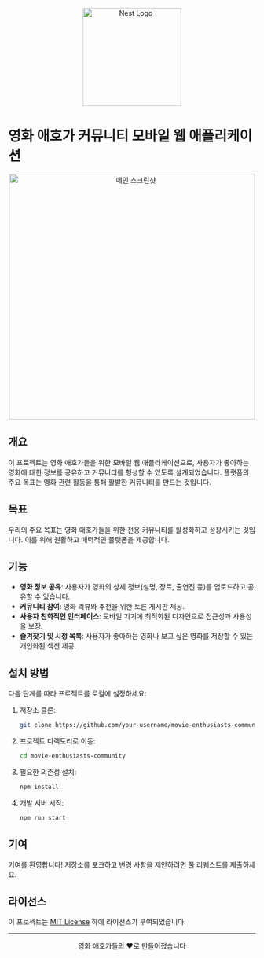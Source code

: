 <p align="center">
  <a href="http://nestjs.com/" target="blank"><img src="https://nestjs.com/img/logo-small.svg" width="200" alt="Nest Logo" /></a>
</p>

[circleci-image]: https://img.shields.io/circleci/build/github/nestjs/nest/master?token=abc123def456
[circleci-url]: https://circleci.com/gh/nestjs/nest

# 영화 애호가 커뮤니티 모바일 웹 애플리케이션

<p align="center">
  <img src="C:\Users\user\Pictures\Screenshots\스크린샷 2025-01-09 143923.png" width="500" alt="메인 스크린샷">
</p>

## 개요

이 프로젝트는 영화 애호가들을 위한 모바일 웹 애플리케이션으로, 사용자가 좋아하는 영화에 대한 정보를 공유하고 커뮤니티를 형성할 수 있도록 설계되었습니다. 플랫폼의 주요 목표는 영화 관련 활동을 통해 활발한 커뮤니티를 만드는 것입니다.

## 목표

우리의 주요 목표는 영화 애호가들을 위한 전용 커뮤니티를 활성화하고 성장시키는 것입니다. 이를 위해 원활하고 매력적인 플랫폼을 제공합니다.

## 기능

- **영화 정보 공유**: 사용자가 영화의 상세 정보(설명, 장르, 출연진 등)를 업로드하고 공유할 수 있습니다.
- **커뮤니티 참여**: 영화 리뷰와 추천을 위한 토론 게시판 제공.
- **사용자 친화적인 인터페이스**: 모바일 기기에 최적화된 디자인으로 접근성과 사용성을 보장.
- **즐겨찾기 및 시청 목록**: 사용자가 좋아하는 영화나 보고 싶은 영화를 저장할 수 있는 개인화된 섹션 제공.

## 설치 방법

다음 단계를 따라 프로젝트를 로컬에 설정하세요:

1. 저장소 클론:
   ```bash
   git clone https://github.com/your-username/movie-enthusiasts-community.git
   ```
2. 프로젝트 디렉토리로 이동:
   ```bash
   cd movie-enthusiasts-community
   ```
3. 필요한 의존성 설치:
   ```bash
   npm install
   ```
4. 개발 서버 시작:
   ```bash
   npm run start
   ```

## 기여

기여를 환영합니다! 저장소를 포크하고 변경 사항을 제안하려면 풀 리퀘스트를 제출하세요.

## 라이선스

이 프로젝트는 [MIT License](LICENSE) 하에 라이선스가 부여되었습니다.

---

<p align="center">영화 애호가들의 ❤️로 만들어졌습니다</p>
